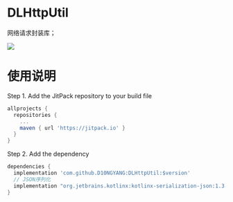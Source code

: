 # DLHttpUtil
网络请求封装库；

[![](https://jitpack.io/v/D10NGYANG/DLHttpUtil.svg)](https://jitpack.io/#D10NGYANG/DLHttpUtil)

# 使用说明
Step 1. Add the JitPack repository to your build file
```build.gradle
allprojects {
  repositories {
    ...
    maven { url 'https://jitpack.io' }
  }
}
```
Step 2. Add the dependency
```build.gradle
dependencies {
  implementation 'com.github.D10NGYANG:DLHttpUtil:$version'
  // JSON序列化
  implementation "org.jetbrains.kotlinx:kotlinx-serialization-json:1.3.3"
}
```
